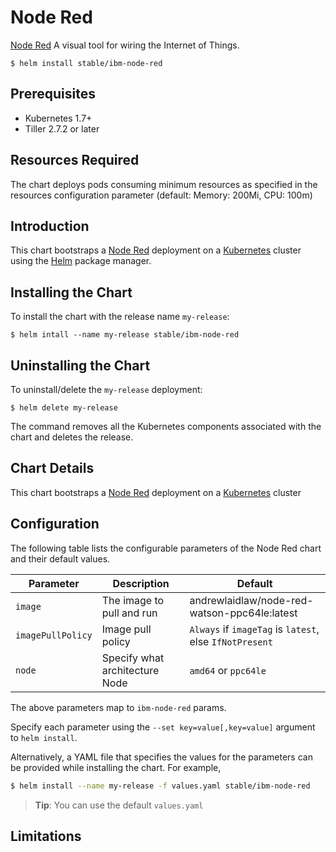 # Node Red

[Node Red](http://nodered.org/) A visual tool for wiring the Internet of Things.

```console
$ helm install stable/ibm-node-red
```

## Prerequisites

- Kubernetes 1.7+
- Tiller 2.7.2 or later

## Resources Required
The chart deploys pods consuming minimum resources as specified in the resources configuration parameter (default: Memory: 200Mi, CPU: 100m)

## Introduction

This chart bootstraps a [Node Red](https://github.com/node-red/node-red) deployment on a [Kubernetes](http://kubernetes.io) cluster using the [Helm](https://helm.sh) package manager.


## Installing the Chart

To install the chart with the release name `my-release`:

```console
$ helm intall --name my-release stable/ibm-node-red
```

## Uninstalling the Chart

To uninstall/delete the `my-release` deployment:

```console
$ helm delete my-release
```

The command removes all the Kubernetes components associated with the chart and deletes the release.

## Chart Details
This chart bootstraps a [Node Red]( https://hub.docker.com/r/andrewlaidlaw/node-red-watson-ppc64le/ ) deployment on a [Kubernetes](http://kubernetes.io) cluster


## Configuration

The following table lists the configurable parameters of the Node Red chart and their default values.

|      Parameter            |          Description            |                         Default                         |
|---------------------------|---------------------------------|---------------------------------------------------------|
| `image`                   | The image to pull and run       | andrewlaidlaw/node-red-watson-ppc64le:latest            |
| `imagePullPolicy`         | Image pull policy               | `Always` if `imageTag` is `latest`, else `IfNotPresent` |
| `node`                    | Specify what architecture Node  | `amd64` or `ppc64le`                                    |


The above parameters map to `ibm-node-red` params.

Specify each parameter using the `--set key=value[,key=value]` argument to `helm install`. 

Alternatively, a YAML file that specifies the values for the parameters can be provided while installing the chart. For example,

```bash
$ helm install --name my-release -f values.yaml stable/ibm-node-red
```

> **Tip**: You can use the default `values.yaml`

## Limitations
